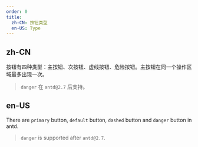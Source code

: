 ```yaml
---
order: 0
title:
  zh-CN: 按钮类型
  en-US: Type
---
```


## zh-CN

按钮有四种类型：主按钮、次按钮、虚线按钮、危险按钮。主按钮在同一个操作区域最多出现一次。

> `danger` 在 `antd@2.7` 后支持。

## en-US

There are `primary` button, `default` button, `dashed` button and `danger` button in antd.

> `danger` is supported after `antd@2.7`.